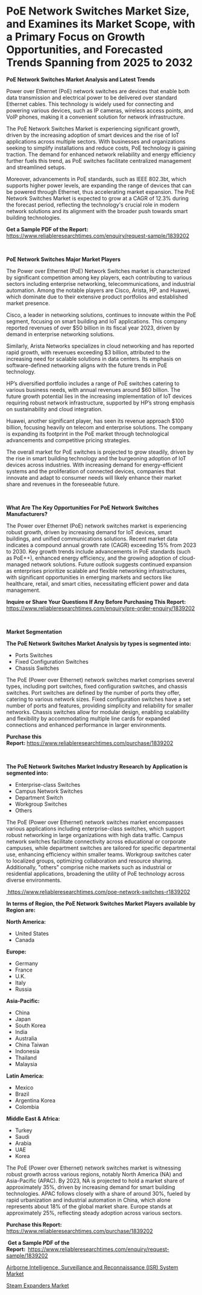 <p><h1>PoE Network Switches Market Size, and Examines its Market Scope, with a Primary Focus on Growth Opportunities, and Forecasted Trends Spanning from 2025 to 2032</h1></p><p><strong>PoE Network Switches Market Analysis and Latest Trends</strong></p>
<p><p>Power over Ethernet (PoE) network switches are devices that enable both data transmission and electrical power to be delivered over standard Ethernet cables. This technology is widely used for connecting and powering various devices, such as IP cameras, wireless access points, and VoIP phones, making it a convenient solution for network infrastructure.</p><p>The PoE Network Switches Market is experiencing significant growth, driven by the increasing adoption of smart devices and the rise of IoT applications across multiple sectors. With businesses and organizations seeking to simplify installations and reduce costs, PoE technology is gaining traction. The demand for enhanced network reliability and energy efficiency further fuels this trend, as PoE switches facilitate centralized management and streamlined setups.</p><p>Moreover, advancements in PoE standards, such as IEEE 802.3bt, which supports higher power levels, are expanding the range of devices that can be powered through Ethernet, thus accelerating market expansion. The PoE Network Switches Market is expected to grow at a CAGR of 12.3% during the forecast period, reflecting the technology's crucial role in modern network solutions and its alignment with the broader push towards smart building technologies.</p></p>
<p><strong>Get a Sample PDF of the Report:&nbsp;</strong> <a href="https://www.reliableresearchtimes.com/enquiry/request-sample/1839202?utm_campaign=2201&utm_medium=2&utm_source=Github&utm_content=ia&utm_term=28022025&utm_id=poe-network-switches">https://www.reliableresearchtimes.com/enquiry/request-sample/1839202</a></p>
<p>&nbsp;</p>
<p><strong>PoE Network Switches Major Market Players</strong></p>
<p><p>The Power over Ethernet (PoE) Network Switches market is characterized by significant competition among key players, each contributing to various sectors including enterprise networking, telecommunications, and industrial automation. Among the notable players are Cisco, Arista, HP, and Huawei, which dominate due to their extensive product portfolios and established market presence.</p><p>Cisco, a leader in networking solutions, continues to innovate within the PoE segment, focusing on smart building and IoT applications. This company reported revenues of over $50 billion in its fiscal year 2023, driven by demand in enterprise networking solutions.</p><p>Similarly, Arista Networks specializes in cloud networking and has reported rapid growth, with revenues exceeding $3 billion, attributed to the increasing need for scalable solutions in data centers. Its emphasis on software-defined networking aligns with the future trends in PoE technology.</p><p>HP’s diversified portfolio includes a range of PoE switches catering to various business needs, with annual revenues around $60 billion. The future growth potential lies in the increasing implementation of IoT devices requiring robust network infrastructure, supported by HP’s strong emphasis on sustainability and cloud integration.</p><p>Huawei, another significant player, has seen its revenue approach $100 billion, focusing heavily on telecom and enterprise solutions. The company is expanding its footprint in the PoE market through technological advancements and competitive pricing strategies.</p><p>The overall market for PoE switches is projected to grow steadily, driven by the rise in smart building technology and the burgeoning adoption of IoT devices across industries. With increasing demand for energy-efficient systems and the proliferation of connected devices, companies that innovate and adapt to consumer needs will likely enhance their market share and revenues in the foreseeable future.</p></p>
<p>&nbsp;</p>
<p><strong>What Are The Key Opportunities For PoE Network Switches Manufacturers?</strong></p>
<p><p>The Power over Ethernet (PoE) network switches market is experiencing robust growth, driven by increasing demand for IoT devices, smart buildings, and unified communications solutions. Recent market data indicates a compound annual growth rate (CAGR) exceeding 15% from 2023 to 2030. Key growth trends include advancements in PoE standards (such as PoE++), enhanced energy efficiency, and the growing adoption of cloud-managed network solutions. Future outlook suggests continued expansion as enterprises prioritize scalable and flexible networking infrastructures, with significant opportunities in emerging markets and sectors like healthcare, retail, and smart cities, necessitating efficient power and data management.</p></p>
<p><strong>Inquire or Share Your Questions If Any Before Purchasing This Report:</strong> <a href="https://www.reliableresearchtimes.com/enquiry/pre-order-enquiry/1839202?utm_campaign=2201&utm_medium=2&utm_source=Github&utm_content=ia&utm_term=28022025&utm_id=poe-network-switches">https://www.reliableresearchtimes.com/enquiry/pre-order-enquiry/1839202</a></p>
<p>&nbsp;</p>
<p><strong>Market Segmentation</strong></p>
<p><strong>The PoE Network Switches Market Analysis by types is segmented into:</strong></p>
<p><ul><li>Ports Switches</li><li>Fixed Configuration Switches</li><li>Chassis Switches</li></ul></p>
<p><p>The PoE (Power over Ethernet) network switches market comprises several types, including port switches, fixed configuration switches, and chassis switches. Port switches are defined by the number of ports they offer, catering to various network sizes. Fixed configuration switches have a set number of ports and features, providing simplicity and reliability for smaller networks. Chassis switches allow for modular design, enabling scalability and flexibility by accommodating multiple line cards for expanded connections and enhanced performance in larger environments.</p></p>
<p><strong>Purchase this Report:&nbsp;</strong><a href="https://www.reliableresearchtimes.com/purchase/1839202?utm_campaign=2201&utm_medium=2&utm_source=Github&utm_content=ia&utm_term=28022025&utm_id=poe-network-switches">https://www.reliableresearchtimes.com/purchase/1839202</a></p>
<p>&nbsp;</p>
<p><strong>The PoE Network Switches Market Industry Research by Application is segmented into:</strong></p>
<p><ul><li>Enterprise-class Switches</li><li>Campus Network Switches</li><li>Department Switch</li><li>Workgroup Switches</li><li>Others</li></ul></p>
<p><p>The PoE (Power over Ethernet) network switches market encompasses various applications including enterprise-class switches, which support robust networking in large organizations with high data traffic. Campus network switches facilitate connectivity across educational or corporate campuses, while department switches are tailored for specific departmental use, enhancing efficiency within smaller teams. Workgroup switches cater to localized groups, optimizing collaboration and resource sharing. Additionally, "others" comprise niche markets such as industrial or residential applications, broadening the utility of PoE technology across diverse environments.</p></p>
<p><a href="https://www.reliableresearchtimes.com/poe-network-switches-r1839202?utm_campaign=2201&utm_medium=2&utm_source=Github&utm_content=ia&utm_term=28022025&utm_id=poe-network-switches">&nbsp;https://www.reliableresearchtimes.com/poe-network-switches-r1839202</a></p>
<p><strong>In terms of Region, the PoE Network Switches Market Players available by Region are:</strong></p>
<p>
    <p> <strong> North America: </strong>
        <ul>
            <li>United States</li>
            <li>Canada</li>
        </ul>
        </p> 
    <p> <strong> Europe: </strong>
        <ul>
            <li>Germany</li>
            <li>France</li>
            <li>U.K.</li>
            <li>Italy</li>
            <li>Russia</li>
        </ul>
        </p> 
    <p> <strong> Asia-Pacific: </strong>
        <ul>
            <li>China</li>
            <li>Japan</li>
            <li>South Korea</li>
            <li>India</li>
            <li>Australia</li>
            <li>China Taiwan</li>
            <li>Indonesia</li>
            <li>Thailand</li>
            <li>Malaysia</li>
        </ul>
        </p> 
    <p> <strong> Latin America: </strong>
        <ul>
            <li>Mexico</li>
            <li>Brazil</li>
            <li>Argentina Korea</li>
            <li>Colombia</li>
        </ul>
        </p> 
    <p> <strong> Middle East & Africa: </strong>
        <ul>
            <li>Turkey</li>
            <li>Saudi</li>
            <li>Arabia</li>
            <li>UAE</li>
            <li>Korea</li>
        </ul>
    </p>
    </p>
<p><p>The PoE (Power over Ethernet) network switches market is witnessing robust growth across various regions, notably North America (NA) and Asia-Pacific (APAC). By 2023, NA is projected to hold a market share of approximately 35%, driven by increasing demand for smart building technologies. APAC follows closely with a share of around 30%, fueled by rapid urbanization and industrial automation in China, which alone represents about 18% of the global market share. Europe stands at approximately 25%, reflecting steady adoption across various sectors.</p></p>
<p><strong>Purchase this Report: </strong><a href="https://www.reliableresearchtimes.com/purchase/1839202?utm_campaign=2201&utm_medium=2&utm_source=Github&utm_content=ia&utm_term=28022025&utm_id=poe-network-switches">https://www.reliableresearchtimes.com/purchase/1839202</a></p>
<p>&nbsp;<strong>Get a Sample PDF of the Report:&nbsp;&nbsp;</strong><a href="https://www.reliableresearchtimes.com/enquiry/request-sample/1839202?utm_campaign=2201&utm_medium=2&utm_source=Github&utm_content=ia&utm_term=28022025&utm_id=poe-network-switches">https://www.reliableresearchtimes.com/enquiry/request-sample/1839202</a></p>
<p><strong></strong></p>
<p><p><a href="https://github.com/risingtrista99259/Market-Research-Report-List-1/blob/main/airborne-intelligence-surveillance-and-reconnaissance-isr-system-market.md?utm_campaign=2201&utm_medium=2&utm_source=Github&utm_content=ia&utm_term=28022025&utm_id=poe-network-switches">Airborne Intelligence, Surveillance and Reconnaissance (ISR) System Market</a></p><p><a href="https://github.com/hartsockdonnette82/Market-Research-Report-List-1/blob/main/steam-expanders-market.md?utm_campaign=2201&utm_medium=2&utm_source=Github&utm_content=ia&utm_term=28022025&utm_id=poe-network-switches">Steam Expanders Market</a></p></p>